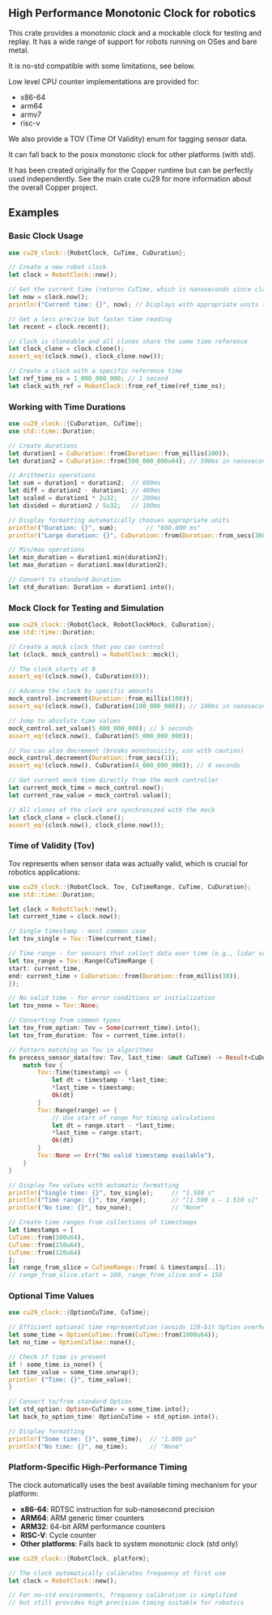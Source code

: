## High Performance Monotonic Clock for robotics

This crate provides a monotonic clock and a mockable clock for testing and replay.
It has a wide range of support for robots running on OSes and bare metal.

It is no-std compatible with some limitations, see below.

Low level CPU counter implementations are provided for:

- x86-64
- arm64
- armv7
- risc-v

We also provide a TOV (Time Of Validity) enum for tagging sensor data.

It can fall back to the posix monotonic clock for other platforms (with std).

It has been created originally for the Copper runtime but can be perfectly used independently.
See the main crate cu29 for more information about the overall Copper project.

## Examples

### Basic Clock Usage

```rust
use cu29_clock::{RobotClock, CuTime, CuDuration};

// Create a new robot clock
let clock = RobotClock::new();

// Get the current time (returns CuTime, which is nanoseconds since clock start)
let now = clock.now();
println!("Current time: {}", now); // Displays with appropriate units (ns, µs, ms, s, etc.)

// Get a less precise but faster time reading
let recent = clock.recent();

// Clock is cloneable and all clones share the same time reference
let clock_clone = clock.clone();
assert_eq!(clock.now(), clock_clone.now());

// Create a clock with a specific reference time
let ref_time_ns = 1_000_000_000; // 1 second
let clock_with_ref = RobotClock::from_ref_time(ref_time_ns);
```

### Working with Time Durations

```rust
use cu29_clock::{CuDuration, CuTime};
use std::time::Duration;

// Create durations
let duration1 = CuDuration::from(Duration::from_millis(100));
let duration2 = CuDuration::from(500_000_000u64); // 500ms in nanoseconds

// Arithmetic operations
let sum = duration1 + duration2;  // 600ms
let diff = duration2 - duration1; // 400ms
let scaled = duration1 * 2u32;    // 200ms
let divided = duration2 / 5u32;   // 100ms

// Display formatting automatically chooses appropriate units
println!("Duration: {}", sum);        // "600.000 ms"
println!("Large duration: {}", CuDuration::from(Duration::from_secs(3600))); // "1.000 h"

// Min/max operations
let min_duration = duration1.min(duration2);
let max_duration = duration1.max(duration2);

// Convert to standard Duration
let std_duration: Duration = duration1.into();
```

### Mock Clock for Testing and Simulation

```rust
use cu29_clock::{RobotClock, RobotClockMock, CuDuration};
use std::time::Duration;

// Create a mock clock that you can control
let (clock, mock_control) = RobotClock::mock();

// The clock starts at 0
assert_eq!(clock.now(), CuDuration(0));

// Advance the clock by specific amounts
mock_control.increment(Duration::from_millis(100));
assert_eq!(clock.now(), CuDuration(100_000_000)); // 100ms in nanoseconds

// Jump to absolute time values
mock_control.set_value(5_000_000_000); // 5 seconds
assert_eq!(clock.now(), CuDuration(5_000_000_000));

// You can also decrement (breaks monotonicity, use with caution)
mock_control.decrement(Duration::from_secs(1));
assert_eq!(clock.now(), CuDuration(4_000_000_000)); // 4 seconds

// Get current mock time directly from the mock controller
let current_mock_time = mock_control.now();
let current_raw_value = mock_control.value();

// All clones of the clock are synchronized with the mock
let clock_clone = clock.clone();
assert_eq!(clock.now(), clock_clone.now());
```

### Time of Validity (Tov)

Tov represents when sensor data was actually valid, which is crucial for robotics applications:

```rust
use cu29_clock::{RobotClock, Tov, CuTimeRange, CuTime, CuDuration};
use std::time::Duration;

let clock = RobotClock::new();
let current_time = clock.now();

// Single timestamp - most common case
let tov_single = Tov::Time(current_time);

// Time range - for sensors that collect data over time (e.g., lidar scans)
let tov_range = Tov::Range(CuTimeRange {
start: current_time,
end: current_time + CuDuration::from(Duration::from_millis(10)),
});

// No valid time - for error conditions or initialization
let tov_none = Tov::None;

// Converting from common types
let tov_from_option: Tov = Some(current_time).into();
let tov_from_duration: Tov = current_time.into();

// Pattern matching on Tov in algorithms
fn process_sensor_data(tov: Tov, last_time: &mut CuTime) -> Result<CuDuration, &'static str> {
    match tov {
        Tov::Time(timestamp) => {
            let dt = timestamp - *last_time;
            *last_time = timestamp;
            Ok(dt)
        }
        Tov::Range(range) => {
            // Use start of range for timing calculations
            let dt = range.start - *last_time;
            *last_time = range.start;
            Ok(dt)
        }
        Tov::None => Err("No valid timestamp available"),
    }
}

// Display Tov values with automatic formatting
println!("Single time: {}", tov_single);     // "1.500 s"
println!("Time range: {}", tov_range);       // "[1.500 s – 1.510 s]"
println!("No time: {}", tov_none);           // "None"

// Create time ranges from collections of timestamps
let timestamps = [
CuTime::from(100u64),
CuTime::from(150u64),
CuTime::from(120u64)
];
let range_from_slice = CuTimeRange::from( & timestamps[..]);
// range_from_slice.start = 100, range_from_slice.end = 150
```

### Optional Time Values

```rust
use cu29_clock::{OptionCuTime, CuTime};

// Efficient optional time representation (avoids 128-bit Option overhead)
let some_time = OptionCuTime::from(CuTime::from(1000u64));
let no_time = OptionCuTime::none();

// Check if time is present
if ! some_time.is_none() {
let time_value = some_time.unwrap();
println! ("Time: {}", time_value);
}

// Convert to/from standard Option
let std_option: Option<CuTime> = some_time.into();
let back_to_option_time: OptionCuTime = std_option.into();

// Display formatting
println!("Some time: {}", some_time);  // "1.000 µs"
println!("No time: {}", no_time);      // "None"
```

### Platform-Specific High-Performance Timing

The clock automatically uses the best available timing mechanism for your platform:

- **x86-64**: RDTSC instruction for sub-nanosecond precision
- **ARM64**: ARM generic timer counters
- **ARM32**: 64-bit ARM performance counters
- **RISC-V**: Cycle counter
- **Other platforms**: Falls back to system monotonic clock (std only)

```rust
use cu29_clock::{RobotClock, platform};

// The clock automatically calibrates frequency at first use
let clock = RobotClock::new();

// For no-std environments, frequency calibration is simplified
// but still provides high precision timing suitable for robotics
```

